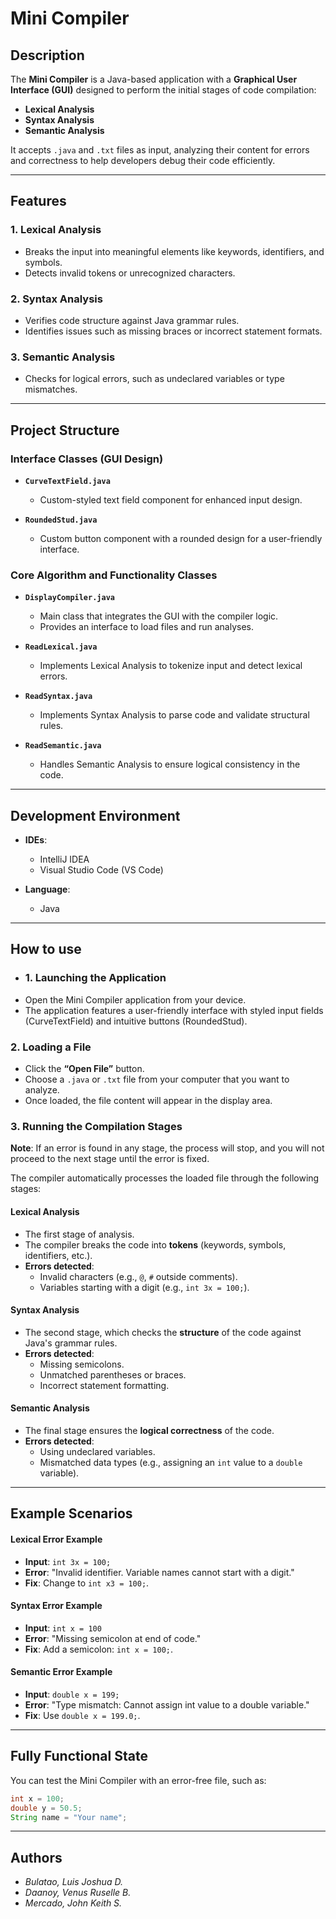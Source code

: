 # Mini Compiler  

## Description  
The **Mini Compiler** is a Java-based application with a **Graphical User Interface (GUI)** designed to perform the initial stages of code compilation:  
- **Lexical Analysis**  
- **Syntax Analysis**  
- **Semantic Analysis**  

It accepts `.java` and `.txt` files as input, analyzing their content for errors and correctness to help developers debug their code efficiently.  

---

## Features  
### 1. **Lexical Analysis**  
- Breaks the input into meaningful elements like keywords, identifiers, and symbols.  
- Detects invalid tokens or unrecognized characters.  

### 2. **Syntax Analysis**  
- Verifies code structure against Java grammar rules.  
- Identifies issues such as missing braces or incorrect statement formats.  

### 3. **Semantic Analysis**  
- Checks for logical errors, such as undeclared variables or type mismatches.  

---

## Project Structure  

### Interface Classes (GUI Design)  
- **`CurveTextField.java`**  
  - Custom-styled text field component for enhanced input design.  

- **`RoundedStud.java`**  
  - Custom button component with a rounded design for a user-friendly interface.  

### Core Algorithm and Functionality Classes  
- **`DisplayCompiler.java`**  
  - Main class that integrates the GUI with the compiler logic.  
  - Provides an interface to load files and run analyses.  

- **`ReadLexical.java`**  
  - Implements Lexical Analysis to tokenize input and detect lexical errors.  

- **`ReadSyntax.java`**  
  - Implements Syntax Analysis to parse code and validate structural rules.  

- **`ReadSemantic.java`**  
  - Handles Semantic Analysis to ensure logical consistency in the code.  

---

## Development Environment  
- **IDEs**:  
  - IntelliJ IDEA  
  - Visual Studio Code (VS Code)  

- **Language**:  
  - Java

---

## How to use
- ### 1. **Launching the Application**
- Open the Mini Compiler application from your device.
- The application features a user-friendly interface with styled input fields (CurveTextField) and intuitive buttons (RoundedStud).

### 2. **Loading a File**
- Click the **“Open File”** button.
- Choose a `.java` or `.txt` file from your computer that you want to analyze. 
- Once loaded, the file content will appear in the display area.

### 3. **Running the Compilation Stages**

**Note**: If an error is found in any stage, the process will stop, and you will not proceed to the next stage until the error is fixed.

The compiler automatically processes the loaded file through the following stages:

#### Lexical Analysis
- The first stage of analysis.
- The compiler breaks the code into **tokens** (keywords, symbols, identifiers, etc.).
- **Errors detected**:
  - Invalid characters (e.g., `@`, `#` outside comments).
  - Variables starting with a digit (e.g., `int 3x = 100;`).

#### Syntax Analysis
- The second stage, which checks the **structure** of the code against Java's grammar rules.
- **Errors detected**:
  - Missing semicolons.
  - Unmatched parentheses or braces.
  - Incorrect statement formatting.

#### Semantic Analysis
- The final stage ensures the **logical correctness** of the code.
- **Errors detected**:
  - Using undeclared variables.
  - Mismatched data types (e.g., assigning an `int` value to a `double` variable).
    
---

## Example Scenarios

#### Lexical Error Example
- **Input**: `int 3x = 100;`
- **Error**: "Invalid identifier. Variable names cannot start with a digit."
- **Fix**: Change to `int x3 = 100;`.

#### Syntax Error Example
- **Input**: `int x = 100`
- **Error**: "Missing semicolon at end of code."
- **Fix**: Add a semicolon: `int x = 100;`.

#### Semantic Error Example
- **Input**: `double x = 199;`
- **Error**: "Type mismatch: Cannot assign int value to a double variable."
- **Fix**: Use `double x = 199.0;`.

---

## Fully Functional State

You can test the Mini Compiler with an error-free file, such as:

```java
int x = 100;
double y = 50.5;
String name = "Your name";
```
---

## Authors  
- *Bulatao, Luis Joshua D.*  
- *Daanoy, Venus Ruselle B.*  
- *Mercado, John Keith S.*  
